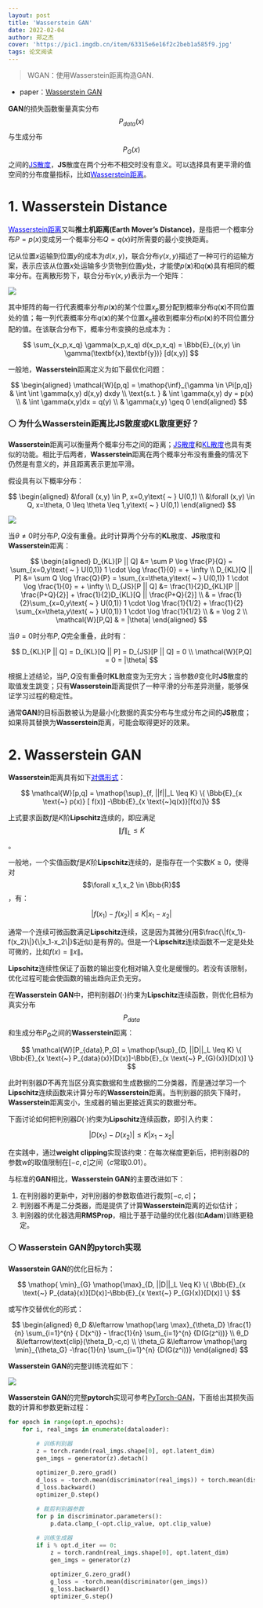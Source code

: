 ```yaml
---
layout: post
title: 'Wasserstein GAN'
date: 2022-02-04
author: 郑之杰
cover: 'https://pic1.imgdb.cn/item/63315e6e16f2c2beb1a585f9.jpg'
tags: 论文阅读
---
```


> WGAN：使用Wasserstein距离构造GAN.

- paper：[Wasserstein GAN](https://arxiv.org/abs/1701.07875)

**GAN**的损失函数衡量真实分布$$P_{data}(x)$$与生成分布$$P_G(x)$$之间的[<font color=blue>JS散度</font>](https://0809zheng.github.io/2020/02/03/kld.html#-js%E6%95%A3%E5%BA%A6-jenson-shannon-divergence)，**JS**散度在两个分布不相交时没有意义。可以选择具有更平滑的值空间的分布度量指标，比如[<font color=blue>Wasserstein距离</font>](https://0809zheng.github.io/2022/05/16/Wasserstein.html)。


# 1. Wasserstein Distance

[<font color=blue>Wasserstein距离</font>](https://0809zheng.github.io/2022/05/16/Wasserstein.html)又叫**推土机距离(Earth Mover’s Distance)**，是指把一个概率分布$P=p(x)$变成另一个概率分布$Q=q(x)$时所需要的最小变换距离。

记从位置$x$运输到位置$y$的成本为$d(x,y)$，联合分布$\gamma(x,y)$描述了一种可行的运输方案，表示应该从位置$x$处运输多少货物到位置$y$处，才能使$p(\textbf{x})$和$q(\textbf{x})$具有相同的概率分布。在离散形势下，联合分布$\gamma(x,y)$表示为一个矩阵：

![](https://pic1.imgdb.cn/item/6331819916f2c2beb1ca5a64.jpg)

其中矩阵的每一行代表概率分布$p(\textbf{x})$的某个位置$x_p$要分配到概率分布$q(\textbf{x})$不同位置处的值；每一列代表概率分布$q(\textbf{x})$的某个位置$x_q$接收到概率分布$p(\textbf{x})$的不同位置分配的值。在该联合分布下，概率分布变换的总成本为：

$$ \sum_{x_p,x_q} \gamma(x_p,x_q) d(x_p,x_q) = \Bbb{E}_{(x,y) \in \gamma(\textbf{x},\textbf{y})} [d(x,y)] $$

一般地，**Wasserstein**距离定义为如下最优化问题：

$$ \begin{aligned} \mathcal{W}[p,q] = \mathop{\inf}_{\gamma \in \Pi[p,q]} & \int \int \gamma(x,y) d(x,y) dxdy \\ \text{s.t. } & \int \gamma(x,y) dy = p(x) \\ & \int \gamma(x,y)dx = q(y) \\ & \gamma(x,y) \geq 0 \end{aligned} $$

### ⚪ 为什么Wasserstein距离比JS散度或KL散度更好？

**Wasserstein**距离可以衡量两个概率分布之间的距离；[<font color=blue>JS散度</font>](https://0809zheng.github.io/2020/02/03/kld.html)和[<font color=blue>KL散度</font>](https://0809zheng.github.io/2020/02/03/kld.html)也具有类似的功能。相比于后两者，**Wasserstein**距离在两个概率分布没有重叠的情况下仍然是有意义的，并且距离表示更加平滑。

假设具有以下概率分布：

$$ \begin{aligned} &\forall (x,y) \in P, x=0,y\text{ ~ } U(0,1) \\ &\forall (x,y) \in Q, x=\theta, 0 \leq \theta \leq 1,y\text{ ~ } U(0,1)  \end{aligned} $$

![](https://pic1.imgdb.cn/item/634226fe16f2c2beb1e49d0d.jpg)

当$\theta \neq 0$时分布$P,Q$没有重叠。此时计算两个分布的**KL**散度、**JS**散度和**Wasserstein**距离：

$$ \begin{aligned} D_{KL}[P || Q] &= \sum P \log \frac{P}{Q}  = \sum_{x=0,y\text{ ~ } U(0,1)} 1 \cdot \log \frac{1}{0} = + \infty  \\  D_{KL}[Q || P] &= \sum Q \log \frac{Q}{P}  = \sum_{x=\theta,y\text{ ~ } U(0,1)} 1 \cdot \log \frac{1}{0} = + \infty \\ D_{JS}[P || Q] &= \frac{1}{2}D_{KL}[P || \frac{P+Q}{2}] + \frac{1}{2}D_{KL}[Q || \frac{P+Q}{2}] \\ & =  \frac{1}{2}\sum_{x=0,y\text{ ~ } U(0,1)} 1 \cdot \log \frac{1}{1/2} +  \frac{1}{2} \sum_{x=\theta,y\text{ ~ } U(0,1)} 1 \cdot \log \frac{1}{1/2} \\ & = \log 2 \\  \mathcal{W}[P,Q] & = |\theta|  \end{aligned} $$

当$\theta = 0$时分布$P,Q$完全重叠，此时有：

$$ D_{KL}[P || Q] = D_{KL}[Q || P] = D_{JS}[P || Q] = 0 \\ \mathcal{W}[P,Q] = 0 = |\theta|  $$

根据上述结论，当$P,Q$没有重叠时**KL**散度变为无穷大；当参数$\theta$变化时**JS**散度的取值发生跳变；只有**Wasserstein**距离提供了一种平滑的分布差异测量，能够保证学习过程的稳定性。

通常**GAN**的目标函数被认为是最小化数据的真实分布与生成分布之间的**JS**散度；如果将其替换为**Wasserstein**距离，可能会取得更好的效果。

# 2. Wasserstein GAN

**Wasserstein**距离具有如下[<font color=blue>对偶形式</font>](https://0809zheng.github.io/2022/05/16/Wasserstein.html#3-wasserstein%E8%B7%9D%E7%A6%BB%E5%8F%8A%E5%85%B6%E5%AF%B9%E5%81%B6%E5%BD%A2%E5%BC%8F)：

$$ \mathcal{W}[p,q] =  \mathop{\sup}_{f, ||f||_L \leq K} \{  \Bbb{E}_{x \text{~} p(x)} [ f(x)] -\Bbb{E}_{x \text{~}q(x)}[f(x)]\} $$

上式要求函数$f$是$K$阶**Lipschitz**连续的，即应满足$$\|f\|_L \leq K$$。

一般地，一个实值函数$f$是$K$阶**Lipschitz**连续的，是指存在一个实数$K\geq 0$，使得对$$\forall x_1,x_2 \in \Bbb{R}$$，有：

$$ | f(x_1)-f(x_2) | ≤K | x_1-x_2 | $$

通常一个连续可微函数满足**Lipschitz**连续，这是因为其微分(用$\frac{\|f(x_1)-f(x_2)\|}{\|x_1-x_2\|}$近似)是有界的。但是一个**Lipschitz**连续函数不一定是处处可微的，比如$f(x) = \|x\|$。

**Lipschitz**连续性保证了函数的输出变化相对输入变化是缓慢的。若没有该限制，优化过程可能会使函数的输出趋向正负无穷。

在**Wasserstein GAN**中，把判别器$D(\cdot)$约束为**Lipschitz**连续函数，则优化目标为真实分布$$P_{data}$$和生成分布$P_G$之间的**Wasserstein**距离：

$$    \mathcal{W}[P_{data},P_G]  = \mathop{\sup}_{D, ||D||_L \leq K} \{ \Bbb{E}_{x \text{~} P_{data}(x)}[D(x)]-\Bbb{E}_{x \text{~} P_{G}(x)}[D(x)] \} $$

此时判别器$D$不再充当区分真实数据和生成数据的二分类器，而是通过学习一个**Lipschitz**连续函数来计算分布的**Wasserstein**距离。当判别器的损失下降时，**Wasserstein**距离变小，生成器的输出更接近真实的数据分布。

下面讨论如何把判别器$D(\cdot)$约束为**Lipschitz**连续函数，即引入约束：

$$ | D(x_1)-D(x_2) | ≤K | x_1-x_2 | $$

在实践中，通过**weight clipping**实现该约束：在每次梯度更新后，把判别器$D$的参数$w$的取值限制在$[-c,c]$之间（$c$常取$0.01$）。

与标准的**GAN**相比，**Wasserstein GAN**的主要改进如下：
1. 在判别器的更新中，对判别器的参数取值进行裁剪$[-c,c]$；
2. 判别器不再是二分类器，而是提供了计算**Wasserstein**距离的近似估计；
3. 判别器的优化器选用**RMSProp**，相比于基于动量的优化器(如**Adam**)训练更稳定。

### ⚪ Wasserstein GAN的pytorch实现

**Wasserstein GAN**的优化目标为：

$$  \mathop{ \min}_{G} \mathop{\max}_{D, ||D||_L \leq K} \{ \Bbb{E}_{x \text{~} P_{data}(x)}[D(x)]-\Bbb{E}_{x \text{~} P_{G}(x)}[D(x)] \} $$

或写作交替优化的形式：

$$ \begin{aligned} θ_D &\leftarrow \mathop{\arg \max}_{\theta_D} \frac{1}{n} \sum_{i=1}^{n} { D(x^i)} - \frac{1}{n} \sum_{i=1}^{n} {D(G(z^i))} \\ θ_D &\leftarrow\text{clip}(\theta_D,-c,c) \\ \theta_G &\leftarrow \mathop{\arg \min}_{\theta_G} -\frac{1}{n} \sum_{i=1}^{n} {D(G(z^i))} \end{aligned} $$

**Wasserstein GAN**的完整训练流程如下：

![](https://pic1.imgdb.cn/item/634231de16f2c2beb1f469e9.jpg)


**Wasserstein GAN**的完整**pytorch**实现可参考[PyTorch-GAN](https://github.com/eriklindernoren/PyTorch-GAN/tree/master/implementations/wgan)，下面给出其损失函数的计算和参数更新过程：

```python
for epoch in range(opt.n_epochs):
    for i, real_imgs in enumerate(dataloader):
              
        # 训练判别器
        z = torch.randn(real_imgs.shape[0], opt.latent_dim) 
        gen_imgs = generator(z).detach()

        optimizer_D.zero_grad()
        d_loss = -torch.mean(discriminator(real_imgs)) + torch.mean(discriminator(gen_imgs))
        d_loss.backward()
        optimizer_D.step()
            
        # 裁剪判别器参数
        for p in discriminator.parameters():
            p.data.clamp_(-opt.clip_value, opt.clip_value)

        # 训练生成器
        if i % opt.d_iter == 0:
            z = torch.randn(real_imgs.shape[0], opt.latent_dim)
            gen_imgs = generator(z)
            
            optimizer_G.zero_grad()
            g_loss = -torch.mean(discriminator(gen_imgs))
            g_loss.backward()
            optimizer_G.step()
```


